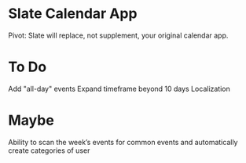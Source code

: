# Slate Calendar App
Pivot: Slate will replace, not supplement, your original calendar app.

# To Do
Add "all-day" events
Expand timeframe beyond 10 days
Localization

# Maybe
Ability to scan the week’s events for common events and automatically create categories of user
